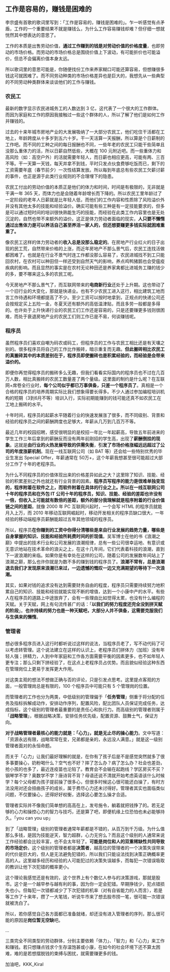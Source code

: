 ## 工作是容易的，赚钱是困难的

李宗盛有首歌的歌词里写到：「工作是容易的，赚钱是困难的」。乍一听感觉有点矛盾，工作的一个重要结果不就是赚钱么，为什么工作容易赚钱却难？但仔细一想就恍然其中想表达的意思了。

工作的本质是出售劳动价值，**通过工作赚到的钱是对劳动价值的价格度量**，也即劳动的市场价格。而劳动的市场价格总是围绕价值上下波动，有可能折价也可能溢价，但总不会偏离价值本身太远。

所以歌词里的意思可能是，你随便找份工作来养家糊口可能还算容易，但想赚很多钱这可就困难了。而不同劳动种类的市场价格差异也是巨大的，我想先从一些典型的不同劳动种类群体来谈谈他们的工作与赚钱。

### 农民工

最新的数字显示农民进城务工的人数达到 3 亿，这代表了一个很大的工作群体。而因为家庭和工作的原因我接触过一些这个群体的人，所以了解了他们是如何工作并赚钱的。

过去的十来年城市房地产业的大发展吸纳了一大部分农民工，他们吃住干活都在工地上，年龄跨度从十多岁到五六十岁。干一天活算一天报酬，所以算是个日薪制的工作吧。而不同的工种之间的每日报酬也不同，一些年老的农民工只能干些简单且没那么重体力的活，所以日薪自然低些，大概在 100 元附近吧。而一些重体力和高风险（如：高空户外）的活就需要年轻人，而日薪也相应更高，可能有两、三百不等。干一天算一天钱，每天并拿不到钱，平时只发点伙食费够吃饭而已，剩下的工资需要年底（春节前夕）一次性结算发放。所以每到年底总有些农民工欠薪讨薪的事件，也正是源于此类行业规则的不合理埋下的隐患。

农民工付出的劳动价值的本质正是他们的体力和时间，时间是有极限的，无非就是干满一年 365 天，而体力也是会随着年龄增长而下降的。所以农民工里年龄过了一定阶段的老年人日薪就是比年轻人低，而他们的工作内容和性质除了风险溢价外并没有其他太多的技能和经验溢价。确实可能有些工种是有一定技能要求的，但多是可以通过短时间的培训很快熟能生巧的技能，而经验在此类工作内容里也是无处沉淀的，自然也带不来额外的溢价。这正是体力劳动者面临的现实，**人只要不懒惰通过出售体力是可以养活自己甚至养活一家人的，但还想要赚更多钱实际就困难重重了。**

像农民工这样的体力劳动者的**收入总是没那么稳定的**。在房地产行业红火的日子出现的民工荒，自然带来价格的上涨，而近年房地产不那么景气后，农民工连找活做都困难了。也就是在行业不景气时连工作都没那么容易了，农民进城找不到工只能回农村，在农村可以种田但一样还受到自然天气的影响，养点鸡鸭猪鹅也会受瘟疫疾病的影响。而且显然的事实是在农村无论种田还是养家禽都比进城务工赚的钱少的多，要不哪来这么多的农民工呢。

今天房地产不那么景气了，而互联网带来的**电商新行业**还处于上升期。这也带动了一个旧行业的大变化，那就是快递业。也有不少农民工进入这行，相比建筑工地而言工作待遇和环境都提高了不少。至少工资可以按时地拿到，正规点的快递公司还会按规定买上五险一金，冬夏天还有额外的高低温津贴，而且多劳一般都是多得的。也许处于上升快递行业的农民工们工作还是容易的，只是还要赚更多钱则很困难，而处于衰退房地产业的农民工们则工作已是不易，何谈赚钱呢。

### 程序员

虽然程序员们喜欢自嘲为码农或码工，但程序员的工作与农民工相比还是有天壤之别的。很多程序员将自己的工作比作搬砖，暗示重复而无趣。**但此搬砖相比农民工的真搬砖其中的本质差别在于，程序员即使搬砖也是积累经验的，而经验是会带来溢价的。**

即便你再觉得程序员的搬砖多么无趣，但我们看看实际国内的程序员也不过在几百万人数，相比真搬砖的农民工数量差了两个量级。这里面的制约是什么呢？在互联网+席卷全行业时，**每个公司似乎都已万事俱备，只差一个程序员了**。真相是一个合格的程序员的培养周期实际比我们想象得要长得多。不少人通过参加编程培训机构的短期（3到6月不等）培训入行，实际初期能赚到的钱可能还真不如农民工在工地上搬砖的水平。

十年时间，程序员的起薪水平随着行业的快速发展涨了很多，而不同级别、背景和经验的程序员之间的薪酬跨度也足够大，年薪从几万到几百万不等。

最近几年的校园招聘，感受很明显的是校招一年比一年起薪高，导致五年前进来的学生工作三年后拿到的薪酬反而没有两年前刚招的学生高，出现了**薪酬倒挂的现象**。这就是**由行业的火热发展导致的供需失衡**，**引发了市场价格涨幅远远超过了公司的年度涨薪机制**。现在一线互联网公司（如 BAT 等）还会给一些特别优秀的毕业生发出 Special Offer，年薪通常在 50万+，这个年薪我想甚至很可能超过大部分工作了十年的老程序员。

为什么不同程序员的价值体现出来的价格差异如此之大？这里除了知识、技能、经验的积累差别之外也就还有行业背景的因素。**程序员写程序的能力是很难单独变现的，程序附着在软件之上，而软件附着在具体的行业之上。**所以在一线互联网公司十年的程序员和在外包 IT 公司十年的程序员，知识、技能、经验的差距也许没有一倍，但收入上可能就有数倍的差距，额外的部分我理解就是**程序附着的行业价值链之间的差距**。就像 2000 年 PC 互联网兴起时，一个会写 HTML 的程序员就能月入上万，而 2010 年移动互联网崛起时，移动开发相关的程序员缺口很大，一年经验的移动端程序员薪酬能超过五年其他领域的程序员。

所以，程序员**在你赚到的工资中你得分清哪些是来自行业发展的趋势力量，哪些是自身掌握的知识、技能和经验所耗费时间的折现值**。吴军博士在他的书《浪潮之巅》中提出的技术行业和公司发展的浪潮规律，总有一些公司很幸运地、有意识或无意识地站在技术革命的浪尖之上，在这十几年间，它们代表着科技的浪潮，直到下一波浪潮的来临。如果你是有幸处在这样的公司，随着公司的发展数年间站上了浪潮之巅，那么也许你就是为数不多的赚到钱的程序员了。**浪潮不常有，总是浪潮退去我们才发现原来浪潮已来过，一边遗憾的慨叹一边又充满期望的等待下一次浪潮。**

其实，如果对钱的追求没有达到需要财务自由的程度，程序员只需要持续努力地积累自己的知识、技能和经验就能实现不断的增值，达到一个小康中产的水平。有些人在程序员的道路上中途放弃了，会有一些理由比如觉得太累，也没有什么编程的天赋。关于天赋，网上有句流传甚广的话：「**以我们的努力程度还完全没到拼天赋的阶段**」。**也许持续的努力也是一种天赋吧，大部分人并不俱备，这需要克服我们与生俱来的懒惰**。

### 管理者

想必很多程序员进入这行时都听说过这样的说法，当程序员老了，写不动代码了可以考虑转管理。这个说法建立在这样的认识上，老程序员们拼体力（加班）没有年轻人强；拼精力，人到中年家庭和工作各方面需要平衡的因素更多，也不如年轻人更专注；那么只剩下拼经验了，在这点上老程序员占优势。而且貌似经验这种东西在管理岗位上更易于发挥更大作用。

对这类主观的想法不想做正确与否的评论，只是引发点思考。这里提点客观的方面，一般管理岗总是有限的，100 个程序员中可能只有 5 个管理岗的位置。

而管理者的工作也分为两类，中低级别的管理偏于「**任务管理**」侧重于将分配的任务及指标拆解成动作，安排动作序列，配置风险，配比团队人员保证完成任务，达成指标，这个级别的管理者最重要的是责任心和执行力。而高级别的管理者则属于「**战略管理**」，根据战略决策，安排任务优先级，配置资源、鼓舞士气，保证方向。

**对于战略管理者最核心的能力就是：「心力」，就是无止尽的操心能力**。文中写道：「资源永远有限，战略常常在变，兄弟都是亲的，永远没人满意。」就是这一级别管理者面对的永恒命题。

而关于「心力」让我们最好理解的就是，在你有了孩子后是不是感觉突然就多了很多事要操心，奶粉喝什么？空气也不好？摔了怎么办？病了怎么办？社会也差劲，抢小孩的也多了，最近连疫苗也沦陷了。教育会不会输在起跑线？学区房买不买？钢琴学不学？奥数学不学？唐诗背不背？母语还说不清就开始考虑英语该什么时候学？每个父母都为孩子提前操了很多心，但很多时候这心很可能还白操了，有时方法没用对还会扭曲孩子的成长，属于费尽心力还未讨得好。管理者其实也面临类似问题，不仅要操心，还得好好权衡，选择这心要怎么操才合适。

管理者实际并不像我们简单想的高高在上，发号施令，躺着就把钱挣了的。若无足够的心力和操控心力的智力与技巧，还是算了吧，即便机缘上位恐怕也未必能够持久。「you can you up」

到了「战略管理」级别的管理者通常年薪都是不错的，从百万到千万级。为什么值那么多钱，是因为技能逆天，智力超群，心力无穷么？而且这个级别的人通常来说工作经验都会比较丰富，也不会太年轻了。**可能是岗位和人的双重稀缺性共同导致的市场定价**。这个级别的管理者都是**决策者**，越高位的管理者的一个决策失误带来的代价是巨大的，但人是无法避免犯错的，所以我们只能设法找到决策正确概率更高的人。这里越多经历和经验的人可能犯过的决策失误越多，而每犯一次错误吸取的教训让他下次犯错的概率更小。

这个理论我感觉还是有效的，这个世界上有个数亿人参与的决策游戏，那就是股市。这个是一个越早参与越有利的事，因为你一定会犯错。早期挣钱少，犯点错损失也小。但每犯一次错都减少了下次犯错的机率（对有自省能力的人而言），若是等工作了十来年，攒了一大笔钱，听说牛市来了想去股市捞一笔，很可能一次错误就被洗白了。

所以，若你感觉自己各方面都已准备就绪，却还没有进入管理者的序列，那么很可能的原因是**岗位暂无空缺**吧。

...

三类完全不同类型的劳动群体，分别主要依赖「体力」、「智力」和「心力」来工作和赚钱。若只想赚点钱求个生存温饱甚或小康，在如今的社会环境下还不算太困难，难的是若想摆脱钱的束缚与困扰，就需要赚更多的钱。

加油吧，KKK_Kiral